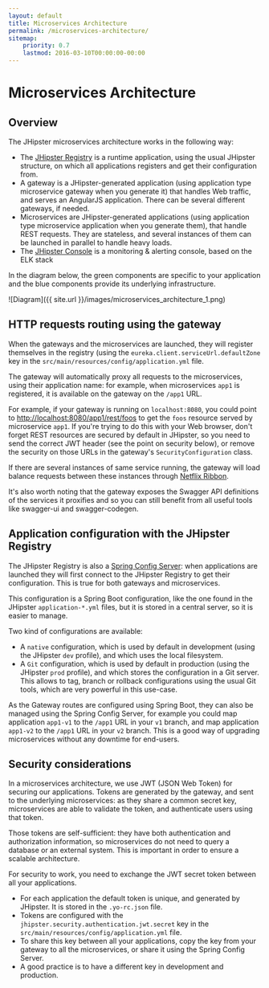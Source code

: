 ```yaml
---
layout: default
title: Microservices Architecture
permalink: /microservices-architecture/
sitemap:
    priority: 0.7
    lastmod: 2016-03-10T00:00:00-00:00
---
```


# <i class="fa fa-sitemap"></i> Microservices Architecture

## Overview

The JHipster microservices architecture works in the following way:

 * The [JHipster Registry](https://github.com/jhipster/jhipster-registry) is a runtime application, using the usual JHipster structure, on which all applications registers and get their configuration from.
 * A gateway is a JHipster-generated application (using application type microservice gateway when you generate it) that handles Web traffic, and serves an AngularJS application. There can be several different gateways, if needed.
 * Microservices are JHipster-generated applications (using application type microservice application when you generate them), that handle REST requests. They are stateless, and several instances of them can be launched in parallel to handle heavy loads.
 * The [JHipster Console](https://github.com/jhipster/jhipster-console) is a monitoring & alerting console, based on the ELK stack
 
In the diagram below, the green components are specific to your application and the blue components provide its underlying infrastructure.

![Diagram]({{ site.url }}/images/microservices_architecture_1.png)

## HTTP requests routing using the gateway

When the gateways and the microservices are launched, they will register themselves in the registry (using the `eureka.client.serviceUrl.defaultZone` key in the `src/main/resources/config/application.yml` file.

The gateway will automatically proxy all requests to the microservices, using their application name: for example, when microservices `app1` is registered, it is available on the gateway on the `/app1` URL.

For example, if your gateway is running on `localhost:8080`, you could point to [http://localhost:8080/app1/rest/foos](http://localhost:8080/app1/rest/foos) to
get the `foos` resource served by microservice `app1`. If you're trying to do this with your Web browser, don't forget REST resources are secured by default in JHipster, so you need to send the correct JWT header (see the point on security below), or remove the security on those URLs in the gateway's `SecurityConfiguration` class.

If there are several instances of same service running, the gateway will load balance requests between these instances through [Netflix Ribbon](https://github.com/Netflix/ribbon).

It's also worth noting that the gateway exposes the Swagger API definitions of the services it proxifies and so you can still benefit from all useful tools like swagger-ui and swagger-codegen.

## Application configuration with the JHipster Registry

The JHipster Registry is also a [Spring Config Server](http://cloud.spring.io/spring-cloud-config/spring-cloud-config.html): when applications are launched they will first connect to the JHipster Registry to get their configuration. This is true for both gateways and microservices.

This configuration is a Spring Boot configuration, like the one found in the JHipster `application-*.yml` files, but it is stored in a central server, so it is easier to manage.

Two kind of configurations are available:

- A `native` configuration, which is used by default in development (using the JHipster `dev` profile), and which uses the local filesystem.
- A `Git` configuration, which is used by default in production (using the JHipster `prod` profile), and which stores the configuration in a Git server. This allows to tag, branch or rollback configurations using the usual Git tools, which are very powerful in this use-case.

As the Gateway routes are configured using Spring Boot, they can also be managed using the Spring Config Server, for example you could map application `app1-v1` to the `/app1` URL in your `v1` branch, and map application `app1-v2` to the `/app1` URL in your `v2` branch. This is a good way of upgrading microservices without any downtime for end-users.

## Security considerations

In a microservices architecture, we use JWT (JSON Web Token) for securing our applications. Tokens are generated by the gateway, and sent to the underlying microservices: as they share a common secret key, microservices are able to validate the token, and authenticate users using that token.

Those tokens are self-sufficient: they have both authentication and authorization information, so microservices do not need to query a database or an external system. This is important in order to ensure a scalable architecture.

For security to work, you need to exchange the JWT secret token between all your applications.

- For each application the default token is unique, and generated by JHipster. It is stored in the `.yo-rc.json` file.
- Tokens are configured with the `jhipster.security.authentication.jwt.secret` key in the `src/main/resources/config/application.yml` file.
- To share this key between all your applications, copy the key from your gateway to all the microservices, or share it using the Spring Config Server.
- A good practice is to have a different key in development and production.
